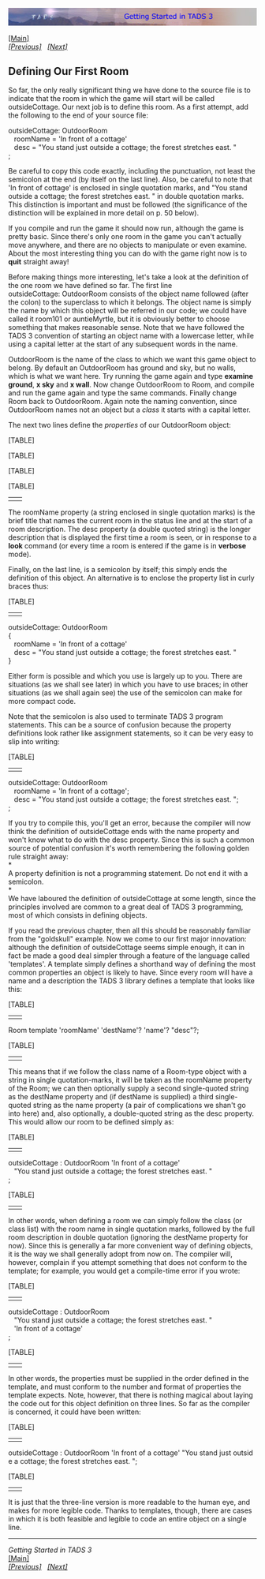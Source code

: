 [![](topbar.jpg)](index.html)

[\[Main\]](index.html)  
*[\[Previous\]](startinganewgame.htm)
  [\[Next\]](addinganobjecttotheroom.htm)*

## Defining Our First Room

So far, the only really significant thing we have done to the source
file is to indicate that the room in which the game will start will be
called outsideCottage. Our next job is to define this room. As a first
attempt, add the following to the end of your source file:

  
outsideCottage: OutdoorRoom  
   roomName = 'In front of a cottage'  
   desc = "You stand just outside a cottage; the forest stretches east. "  
;  
  
Be careful to copy this code exactly, including the punctuation, not
least the semicolon at the end (by itself on the last line). Also, be
careful to note that 'In front of cottage' is enclosed in single
quotation marks, and "You stand outside a cottage; the forest stretches
east. " in double quotation marks. This distinction is important and
must be followed (the significance of the distinction will be explained
in more detail on p. 50 below).  
  
If you compile and run the game it should now run, although the game is
pretty basic. Since there's only one room in the game you can't actually
move anywhere, and there are no objects to manipulate or even examine.
About the most interesting thing you can do with the game right now is
to **quit** straight away!  
  
Before making things more interesting, let's take a look at the
definition of the one room we have defined so far. The first line
outsideCottage: OutdoorRoom consists of the object name followed (after
the colon) to the superclass to which it belongs. The object name is
simply the name by which this object will be referred in our code; we
could have called it room101 or auntieMyrtle, but it is obviously better
to choose something that makes reasonable sense. Note that we have
followed the TADS 3 convention of starting an object name with a
lowercase letter, while using a capital letter at the start of any
subsequent words in the name.  
  
OutdoorRoom is the name of the class to which we want this game object
to belong. By default an OutdoorRoom has ground and sky, but no walls,
which is what we want here. Try running the game again and type
**examine ground**, **x sky** and **x wall**. Now change OutdoorRoom to
Room, and compile and run the game again and type the same commands.
Finally change Room back to OutdoorRoom. Again note the naming
convention, since OutdoorRoom names not an object but a *class* it
starts with a capital letter.  
  
The next two lines define the *properties* of our OutdoorRoom object:  

[TABLE]

[TABLE]

[TABLE]

[TABLE]

|     |     |
|-----|-----|
|     |     |

The roomName property (a string enclosed in single quotation marks) is
the brief title that names the current room in the status line and at
the start of a room description. The desc property (a double quoted
string) is the longer description that is displayed the first time a
room is seen, or in response to a **look** command (or every time a room
is entered if the game is in **verbose** mode).  
  
Finally, on the last line, is a semicolon by itself; this simply ends
the definition of this object. An alternative is to enclose the property
list in curly braces thus:  

[TABLE]

|     |     |
|-----|-----|
|     |     |

outsideCottage: OutdoorRoom  
{  
   roomName = 'In front of a cottage'  
   desc = "You stand just outside a cottage; the forest stretches east. "  
}  
  
Either form is possible and which you use is largely up to you. There
are situations (as we shall see later) in which you have to use braces;
in other situations (as we shall again see) the use of the semicolon can
make for more compact code.  
  
Note that the semicolon is also used to terminate TADS 3 program
statements. This can be a source of confusion because the property
definitions look rather like assignment statements, so it can be very
easy to slip into writing:  

[TABLE]

|     |     |
|-----|-----|
|     |     |

outsideCottage: OutdoorRoom  
   roomName = 'In front of a cottage';  
   desc = "You stand just outside a cottage; the forest stretches east. ";  
;  
  
If you try to compile this, you'll get an error, because the compiler
will now think the definition of outsideCottage ends with the
name property and won't know what to do with the desc property. Since
this is such a common source of potential confusion it's worth
remembering the following golden rule straight away:  
*  
A property definition is not a programming statement. Do not end it with
a semicolon.  
*  
We have laboured the definition of outsideCottage at some length, since
the principles involved are common to a great deal of TADS 3
programming, most of which consists in defining objects.  
  
If you read the previous chapter, then all this should be reasonably
familiar from the "goldskull" example. Now we come to our first major
innovation: although the definition of outsideCottage seems simple
enough, it can in fact be made a good deal simpler through a feature of
the language called 'templates'. A template simply defines a shorthand
way of defining the most common properties an object is likely to have.
Since every room will have a name and a description the TADS 3 library
defines a template that looks like this:  

[TABLE]

|     |     |
|-----|-----|
|     |     |

Room template 'roomName' 'destName'? 'name'? "desc"?;   

[TABLE]

|     |     |
|-----|-----|
|     |     |

This means that if we follow the class name of a Room-type object with a
string in single quotation-marks, it will be taken as the roomName
property of the Room; we can then optionally supply a second
single-quoted string as the destName property and (if destName is
supplied) a third single-quoted string as the name property (a pair of
complications we shan't go into here) and, also optionally, a
double-quoted string as the desc property. This would allow our room to
be defined simply as:  

[TABLE]

|     |     |
|-----|-----|
|     |     |

outsideCottage : OutdoorRoom 'In front of a cottage'     
   "You stand just outside a cottage; the forest stretches east. "  
;  

[TABLE]

|     |     |
|-----|-----|
|     |     |

In other words, when defining a room we can simply follow the class (or
class list) with the room name in single quotation marks, followed by
the full room description in double quotation (ignoring the destName
property for now). Since this is generally a far more convenient way of
defining objects, it is the way we shall generally adopt from now on.
The compiler will, however, complain if you attempt something that does
not conform to the template; for example, you would get a compile-time
error if you wrote:  

[TABLE]

|     |     |
|-----|-----|
|     |     |

outsideCottage : OutdoorRoom  
   "You stand just outside a cottage; the forest stretches east. "  
   'In front of a cottage'  
;  

[TABLE]

|     |     |
|-----|-----|
|     |     |

In other words, the properties must be supplied in the order defined in
the template, and must conform to the number and format of properties
the template expects. Note, however, that there is nothing magical about
laying the code out for this object definition on three lines. So far as
the compiler is concerned, it could have been written:  

[TABLE]

|     |     |
|-----|-----|
|     |     |

outsideCottage : OutdoorRoom 'In front of a cottage' "You stand just outside a cottage; the forest stretches east. ";  

[TABLE]

|     |     |
|-----|-----|
|     |     |

It is just that the three-line version is more readable to the human
eye, and makes for more legible code. Thanks to templates, though, there
are cases in which it is both feasible and legible to code an entire
object on a single line.  
  

------------------------------------------------------------------------

*Getting Started in TADS 3*  
[\[Main\]](index.html)  
*[\[Previous\]](startinganewgame.htm)
  [\[Next\]](addinganobjecttotheroom.htm)*
